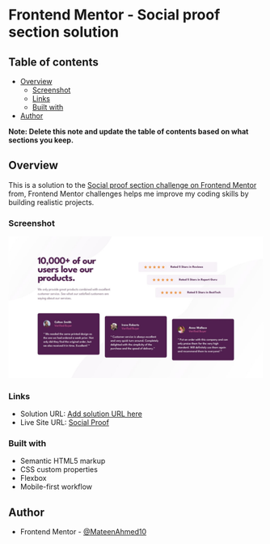 # Frontend Mentor - Social proof section solution


## Table of contents

- [Overview](#overview)
  - [Screenshot](#screenshot)
  - [Links](#links)
  - [Built with](#built-with)
- [Author](#author)

**Note: Delete this note and update the table of contents based on what sections you keep.**

## Overview

This is a solution to the [Social proof section challenge on Frontend Mentor](https://www.frontendmentor.io/challenges/social-proof-section-6e0qTv_bA) from, Frontend Mentor challenges helps me improve my coding skills by building realistic projects. 

### Screenshot

![](./design/desktop-design.jpg)


### Links

- Solution URL: [Add solution URL here](https://your-solution-url.com)
- Live Site URL: [Social Proof](http://social-proof-section.surge.sh/)

### Built with

- Semantic HTML5 markup
- CSS custom properties
- Flexbox
- Mobile-first workflow


## Author

- Frontend Mentor - [@MateenAhmed10](https://www.frontendmentor.io/profile/MateenAhmed10)
